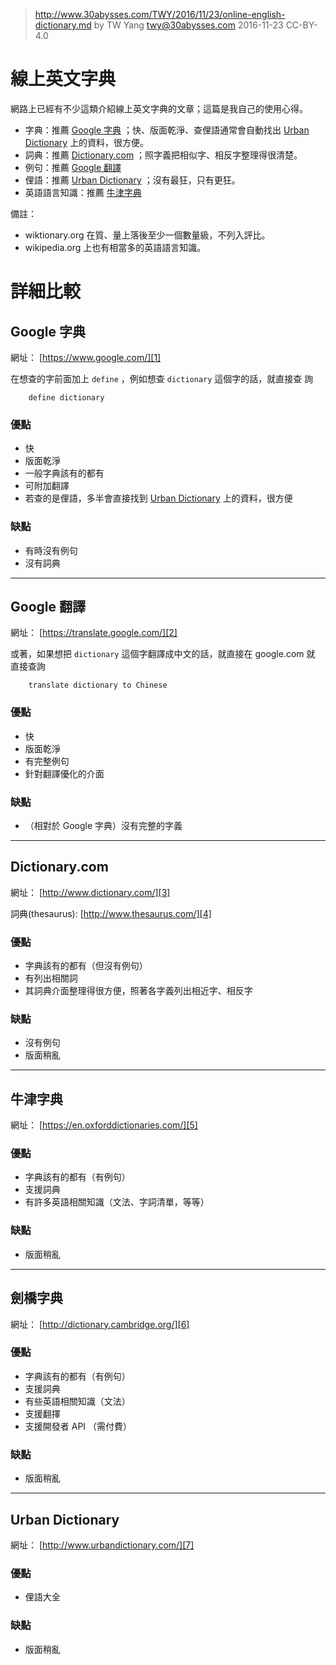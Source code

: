 ﻿> http://www.30abysses.com/TWY/2016/11/23/online-english-dictionary.md
> by TW Yang <twy@30abysses.com> 2016-11-23 CC-BY-4.0

# 線上英文字典

網路上已經有不少這類介紹線上英文字典的文章；這篇是我自己的使用心得。

* 字典：推薦 [Google 字典][1] ；快、版面乾淨、查俚語通常會自動找出
  [Urban Dictionary][7] 上的資料，很方便。
* 詞典：推薦 [Dictionary.com][3]  ；照字義把相似字、相反字整理得很清楚。
* 例句：推薦 [Google 翻譯][2]
* 俚語：推薦 [Urban Dictionary][7]  ；沒有最狂，只有更狂。
* 英語語言知識：推薦 [牛津字典][5]

備註：

* wiktionary.org  在質、量上落後至少一個數量級，不列入評比。
* wikipedia.org 上也有相當多的英語語言知識。



# 詳細比較


##  Google 字典

網址： [https://www.google.com/][1]

在想查的字前面加上 `define` ，例如想查 `dictionary` 這個字的話，就直接查
詢

```
    define dictionary
```

[1]: https://www.google.com/


### 優點

* 快
* 版面乾淨
* 一般字典該有的都有
* 可附加翻譯
* 若查的是俚語，多半會直接找到 [Urban Dictionary][7]  上的資料，很方便


### 缺點

* 有時沒有例句
* 沒有詞典


---
##  Google 翻譯

網址： [https://translate.google.com/][2]

或著，如果想把 `dictionary` 這個字翻譯成中文的話，就直接在 google.com 就
直接查詢

```
    translate dictionary to Chinese
```

[2]: https://translate.google.com/


### 優點

* 快
* 版面乾淨
* 有完整例句
* 針對翻譯優化的介面


### 缺點

* （相對於 Google 字典）沒有完整的字義


---
##  Dictionary.com

網址： [http://www.dictionary.com/][3]

詞典(thesaurus): [http://www.thesaurus.com/][4]


### 優點

* 字典該有的都有（但沒有例句）
* 有列出相關詞
* 其詞典介面整理得很方便，照著各字義列出相近字、相反字


### 缺點

* 沒有例句
* 版面稍亂


[3]: http://www.dictionary.com/
[4]: http://www.thesaurus.com/


---
##  牛津字典

網址： [https://en.oxforddictionaries.com/][5]

[5]: https://en.oxforddictionaries.com/


### 優點

* 字典該有的都有（有例句）
* 支援詞典
* 有許多英語相關知識（文法、字詞清單，等等）


### 缺點

* 版面稍亂


---
##  劍橋字典

網址： [http://dictionary.cambridge.org/][6]

[6]: http://dictionary.cambridge.org/


### 優點

* 字典該有的都有（有例句）
* 支援詞典
* 有些英語相關知識（文法）
* 支援翻擇
* 支援開發者 API  （需付費）


### 缺點

* 版面稍亂


---
##  Urban Dictionary

網址： [http://www.urbandictionary.com/][7]

[7]: http://www.urbandictionary.com/


### 優點

* 俚語大全


### 缺點

* 版面稍亂
